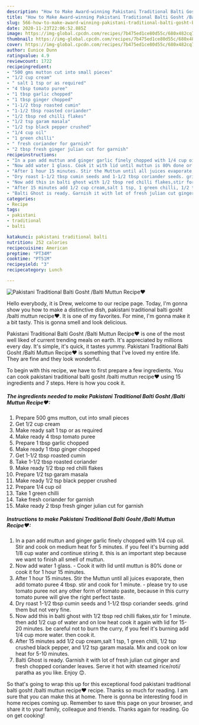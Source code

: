 ```yaml
---
description: "How to Make Award-winning Pakistani Traditional Balti Gosht /Balti Muttun Recipe♥"
title: "How to Make Award-winning Pakistani Traditional Balti Gosht /Balti Muttun Recipe♥"
slug: 566-how-to-make-award-winning-pakistani-traditional-balti-gosht-balti-muttun-recipe
date: 2020-11-23T22:06:52.885Z
image: https://img-global.cpcdn.com/recipes/7b475ed1ce80d55c/680x482cq70/pakistani-traditional-balti-gosht-balti-muttun-recipe♥-recipe-main-photo.jpg
thumbnail: https://img-global.cpcdn.com/recipes/7b475ed1ce80d55c/680x482cq70/pakistani-traditional-balti-gosht-balti-muttun-recipe♥-recipe-main-photo.jpg
cover: https://img-global.cpcdn.com/recipes/7b475ed1ce80d55c/680x482cq70/pakistani-traditional-balti-gosht-balti-muttun-recipe♥-recipe-main-photo.jpg
author: Eunice Dunn
ratingvalue: 4.9
reviewcount: 1722
recipeingredient:
- "500 gms mutton cut into small pieces"
- "1/2 cup cream"
- " salt 1 tsp or as required"
- "4 tbsp tomato puree"
- "1 tbsp garlic chopped"
- "1 tbsp ginger chopped"
- "1-1/2 tbsp roasted cumin"
- "1-1/2 tbsp roasted coriander"
- "1/2 tbsp red chilli flakes"
- "1/2 tsp garam masala"
- "1/2 tsp black pepper crushed"
- "1/4 cup oil"
- "1 green chilli"
- " fresh coriander for garnish"
- "2 tbsp fresh ginger julian cut for garnish"
recipeinstructions:
- "In a pan add muttun and ginger garlic finely chopped with 1/4 cup oil. Stir and cook on medium heat for 5 minutes. if you feel it&#39;s burning add 1/8 cup water and continue stiring it. this is an important step because we want to finish all smell of muttun."
- "Now add water 1 glass. Cook it with lid until muttun is 80% done or cook it for 1 hour 15 minutes."
- "After 1 hour 15 minutes. Stir the Muttun until all juices evaporate, then add tomato puree 4 tbsp. stir and cook for 1 minute. please try to use tomato puree not any other form of tomato paste, because in this curry tomato puree will give the right perfect taste."
- "Dry roast 1-1/2 tbsp cumin seeds and 1-1/2 tbsp coriander seeds. grind them but not very fine."
- "Now add this in balti ghost with 1/2 tbsp red chilli flakes,stir for 1 minute. then add 1/2 cup of water and on low heat cook it again with lid for 15-20 minutes. be careful not to burn the curry, if you feel it&#39;s burning add 1/4 cup more water. then cook it."
- "After 15 minutes add 1/2 cup cream,salt 1 tsp, 1 green chilli, 1/2 tsp crushed black pepper, and 1/2 tsp garam masala. Mix and cook on low heat for 5-10 minutes."
- "Balti Ghost is ready. Garnish it with lot of fresh julian cut ginger and fresh chopped coriander leaves. Serve it hot with steamed rice/roti/ paratha as you like. Enjoy 😊."
categories:
- Recipe
tags:
- pakistani
- traditional
- balti

katakunci: pakistani traditional balti 
nutrition: 252 calories
recipecuisine: American
preptime: "PT34M"
cooktime: "PT51M"
recipeyield: "3"
recipecategory: Lunch

---
```



![Pakistani Traditional Balti Gosht /Balti Muttun Recipe♥](https://img-global.cpcdn.com/recipes/7b475ed1ce80d55c/680x482cq70/pakistani-traditional-balti-gosht-balti-muttun-recipe♥-recipe-main-photo.jpg)

Hello everybody, it is Drew, welcome to our recipe page. Today, I'm gonna show you how to make a distinctive dish, pakistani traditional balti gosht /balti muttun recipe♥. It is one of my favorites. For mine, I'm gonna make it a bit tasty. This is gonna smell and look delicious.

Pakistani Traditional Balti Gosht /Balti Muttun Recipe♥ is one of the most well liked of current trending meals on earth. It's appreciated by millions every day. It's simple, it's quick, it tastes yummy. Pakistani Traditional Balti Gosht /Balti Muttun Recipe♥ is something that I've loved my entire life. They are fine and they look wonderful.




To begin with this recipe, we have to first prepare a few ingredients. You can cook pakistani traditional balti gosht /balti muttun recipe♥ using 15 ingredients and 7 steps. Here is how you cook it.

<!--inarticleads1-->

##### The ingredients needed to make Pakistani Traditional Balti Gosht /Balti Muttun Recipe♥:

1. Prepare 500 gms mutton, cut into small pieces
1. Get 1/2 cup cream
1. Make ready  salt 1 tsp or as required
1. Make ready 4 tbsp tomato puree
1. Prepare 1 tbsp garlic chopped
1. Make ready 1 tbsp ginger chopped
1. Get 1-1/2 tbsp roasted cumin
1. Take 1-1/2 tbsp roasted coriander
1. Make ready 1/2 tbsp red chilli flakes
1. Prepare 1/2 tsp garam masala
1. Make ready 1/2 tsp black pepper crushed
1. Prepare 1/4 cup oil
1. Take 1 green chilli
1. Take  fresh coriander for garnish
1. Make ready 2 tbsp fresh ginger julian cut for garnish




<!--inarticleads2-->

##### Instructions to make Pakistani Traditional Balti Gosht /Balti Muttun Recipe♥:

1. In a pan add muttun and ginger garlic finely chopped with 1/4 cup oil. Stir and cook on medium heat for 5 minutes. if you feel it&#39;s burning add 1/8 cup water and continue stiring it. this is an important step because we want to finish all smell of muttun.
1. Now add water 1 glass. - Cook it with lid until muttun is 80% done or cook it for 1 hour 15 minutes.
1. After 1 hour 15 minutes. Stir the Muttun until all juices evaporate, then add tomato puree 4 tbsp. stir and cook for 1 minute. - please try to use tomato puree not any other form of tomato paste, because in this curry tomato puree will give the right perfect taste.
1. Dry roast 1-1/2 tbsp cumin seeds and 1-1/2 tbsp coriander seeds. grind them but not very fine.
1. Now add this in balti ghost with 1/2 tbsp red chilli flakes,stir for 1 minute. then add 1/2 cup of water and on low heat cook it again with lid for 15-20 minutes. be careful not to burn the curry, if you feel it&#39;s burning add 1/4 cup more water. then cook it.
1. After 15 minutes add 1/2 cup cream,salt 1 tsp, 1 green chilli, 1/2 tsp crushed black pepper, and 1/2 tsp garam masala. Mix and cook on low heat for 5-10 minutes.
1. Balti Ghost is ready. Garnish it with lot of fresh julian cut ginger and fresh chopped coriander leaves. Serve it hot with steamed rice/roti/ paratha as you like. Enjoy 😊.




So that's going to wrap this up for this exceptional food pakistani traditional balti gosht /balti muttun recipe♥ recipe. Thanks so much for reading. I am sure that you can make this at home. There is gonna be interesting food in home recipes coming up. Remember to save this page on your browser, and share it to your family, colleague and friends. Thanks again for reading. Go on get cooking!
